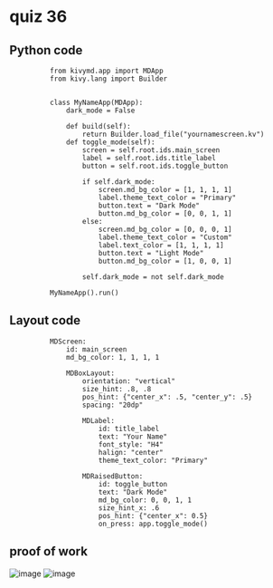 # quiz 36

## Python code

              from kivymd.app import MDApp
              from kivy.lang import Builder
              
              
              class MyNameApp(MDApp):
                  dark_mode = False
              
                  def build(self):
                      return Builder.load_file("yournamescreen.kv")
                  def toggle_mode(self):
                      screen = self.root.ids.main_screen
                      label = self.root.ids.title_label
                      button = self.root.ids.toggle_button
              
                      if self.dark_mode:
                          screen.md_bg_color = [1, 1, 1, 1]
                          label.theme_text_color = "Primary"
                          button.text = "Dark Mode"
                          button.md_bg_color = [0, 0, 1, 1]
                      else:
                          screen.md_bg_color = [0, 0, 0, 1]
                          label.theme_text_color = "Custom"
                          label.text_color = [1, 1, 1, 1]
                          button.text = "Light Mode"
                          button.md_bg_color = [1, 0, 0, 1]
              
                      self.dark_mode = not self.dark_mode
              
              MyNameApp().run()
              
## Layout code
              MDScreen:
                  id: main_screen
                  md_bg_color: 1, 1, 1, 1  
              
                  MDBoxLayout:
                      orientation: "vertical"
                      size_hint: .8, .8
                      pos_hint: {"center_x": .5, "center_y": .5}
                      spacing: "20dp"
              
                      MDLabel:
                          id: title_label
                          text: "Your Name"
                          font_style: "H4"
                          halign: "center"
                          theme_text_color: "Primary"
              
                      MDRaisedButton:
                          id: toggle_button
                          text: "Dark Mode"
                          md_bg_color: 0, 0, 1, 1  
                          size_hint_x: .6
                          pos_hint: {"center_x": 0.5}
                          on_press: app.toggle_mode()

## proof of work
![image](https://github.com/user-attachments/assets/a0f100b6-baa0-4a18-98a6-65e43eaa1015)
![image](https://github.com/user-attachments/assets/e34f2f9b-f929-4bdd-abc8-75b7d36a3d30)


